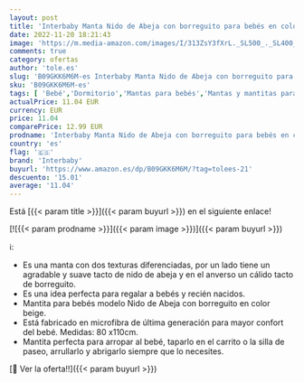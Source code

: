```yaml
---
layout: post
title: 'Interbaby Manta Nido de Abeja con borreguito para bebés en color beige'
date: 2022-11-20 18:21:43
image: 'https://m.media-amazon.com/images/I/313ZsY3fXrL._SL500_._SL400_.jpg'
comments: true
category: ofertas
author: 'tole.es'
slug: 'B09GKK6M6M-es Interbaby Manta Nido de Abeja con borreguito para bebés en...'
sku: 'B09GKK6M6M-es'
tags: [ 'Bebé','Dormitorio','Mantas para bebés','Mantas y mantitas para bebés','Mantitas de arrullo para capazos','Ropa de cama','bebés','interbaby','🇪🇸', ]
actualPrice: 11.04 EUR
currency: EUR
price: 11.04
comparePrice: 12.99 EUR
prodname: 'Interbaby Manta Nido de Abeja con borreguito para bebés en color beige'
country: 'es'
flag: '🇪🇸'
brand: 'Interbaby'
buyurl: 'https://www.amazon.es/dp/B09GKK6M6M/?tag=tolees-21'
descuento: '15.01'
average: '11.04'
---
```


Está [{{< param title >}}]({{< param buyurl >}}) en el siguiente enlace!

[![{{< param prodname >}}]({{< param image >}})]({{< param buyurl >}})

ℹ️:

- Es una manta con dos texturas diferenciadas, por un lado tiene un agradable y suave tacto de nido de abeja y en el anverso un cálido tacto de borreguito.
- Es una idea perfecta para regalar a bebés y recién nacidos.
- Mantita para bebés modelo Nido de Abeja con borreguito en color beige.
- Está fabricado en microfibra de última generación para mayor confort del bebé. Medidas: 80 x110cm.
- Mantita perfecta para arropar al bebé, taparlo en el carrito o la silla de paseo, arrullarlo y abrigarlo siempre que lo necesites.

[🛒 Ver la oferta!!]({{< param buyurl >}})
